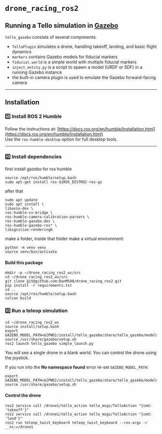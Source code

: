 # `drone_racing_ros2`

## Running a Tello simulation in [Gazebo](http://gazebosim.org/)

`tello_gazebo` consists of several components:
* `TelloPlugin` simulates a drone, handling takeoff, landing, and basic flight dynamics
* `markers` contains Gazebo models for fiducial markers
* `fiducial.world` is a simple world with multiple fiducial markers
* `inject_entity.py` is a script to spawn a model (URDF or SDF) in a running Gazebo instance
* the built-in camera plugin is used to emulate the Gazebo forward-facing camera

---

## Installation

### 1️⃣ Install ROS 2 Humble
Follow the instructions at:
[https://docs.ros.org/en/humble/Installation.html](https://docs.ros.org/en/humble/Installation.html)  
Use the `ros-humble-desktop` option for full desktop tools.

---

### 2️⃣ Install dependencies
first install gazebo for ros humble
    
    source /opt/ros/humble/setup.bash 
    sudo apt-get install ros-${ROS_DISTRO}-ros-gz

after that
    
    sudo apt update
    sudo apt install \
    libasio-dev \
    ros-humble-cv-bridge \
    ros-humble-camera-calibration-parsers \
    ros-humble-gazebo-dev \
    ros-humble-gazebo-ros* \
    libignition-rendering6 

make a folder, inside that folder make a virtual environment:

    python -m venv venv
    source venv/bin/activate

#### Build this package
    mkdir -p ~/drone_racing_ros2_ws/src
    cd ~/drone_racing_ros2_ws/src
    git clone git@github.com:DanMS98/drone_racing_ros2.git
    pip install -r requirements.txt
    cd ..
    source /opt/ros/humble/setup.bash
    colcon build
    
### 3️⃣ Run a teleop simulation

    cd ~/drone_racing_ros2_ws
    source install/setup.bash
    export GAZEBO_MODEL_PATH=${PWD}/install/tello_gazebo/share/tello_gazebo/models
    source /usr/share/gazebo/setup.sh
    ros2 launch tello_gazebo simple_launch.py
    
You will see a single drone in a blank world.
You can control the drone using the joystick.

If you run into the **No namespace found** error re-set `GAZEBO_MODEL_PATH`:

    export GAZEBO_MODEL_PATH=${PWD}/install/tello_gazebo/share/tello_gazebo/models
    source /usr/share/gazebo/setup.sh
    

#### Control the drone
    ros2 service call /drone1/tello_action tello_msgs/TelloAction "{cmd: 'takeoff'}"
    ros2 service call /drone1/tello_action tello_msgs/TelloAction "{cmd: 'land'}"
    ros2 run teleop_twist_keyboard teleop_twist_keyboard --ros-args -r __ns:=/drone1






